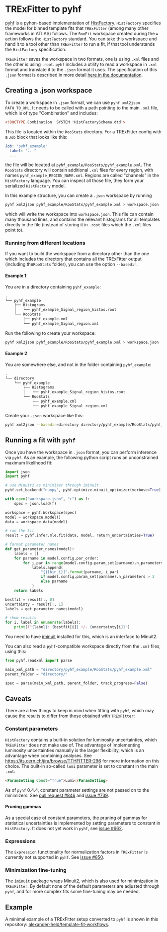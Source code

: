 # TRExFitter to pyhf

[pyhf](https://scikit-hep.org/pyhf/) is a pyhon-based implementation of [HistFactory](https://cds.cern.ch/record/1456844/).
`HistFactory` specifies the model for binned template fits that `TRExFitter` (among many other frameworks in ATLAS) follows.
The `RooFit` workspace created during the `w` action follows the `HistFactory` standard.
You can take this workspace and hand it to a tool other than `TRExFitter` to run a fit, if that tool understands the `HistFactory` specification.

`TRExFitter` saves the workspace in two formats, one is using `.xml` files and the other is using `.root`.
`pyhf` includes a utility to read a workspace in `.xml` format and translate it to the `.json` format it uses.
The specification of this `.json` format is described in more detail [here in the documentation](https://scikit-hep.org/pyhf/likelihood.html).

## Creating a .json workspace

To create a workspace in `.json` format, we can use `pyhf xml2json PATH_TO_XML`.
It needs to be called with a path pointing to the main `.xml` file, which is of type "Combination" and includes:

```html
<!DOCTYPE Combination  SYSTEM 'HistFactorySchema.dtd'>
```

This file is located within the `RooStats` directory.
For a TRExFitter config with a `Job` block that looks like this:

```yaml
Job: "pyhf_example"
  Label: "..."
  ...
```

the file will be located at `pyhf_example/RooStats/pyhf_example.xml`.
The `RooStats` directory will contain additional `.xml` files for every region, with names `pyhf_example_REGION_NAME.xml`.
Regions are called "channels" in the `HistFactory` language.
You can inspect all those file, they form your serialized `HistFactory` model.

In this example structure, you can create a `.json` workspace by running

```bash
pyhf xml2json pyhf_example/RooStats/pyhf_example.xml > workspace.json
```

which will write the workspace into `workspace.json`.
This file can contain many thousand lines, and contains the relevant histograms for all templates directly in the file (instead of storing it in `.root` files which the `.xml` files point to).

### Running from different locations

If you want to build the workspace from a directory other than the one which includes the directory that contains all the TRExFitter output (including the`RooStats` folder), you can use the option `--basedir`.

#### Example 1

You are in a directory containing `pyhf_example`:

```bash
.
└── pyhf_example
    ├── Histograms
    │   └── pyhf_example_Signal_region_histos.root
    └── RooStats
        ├── pyhf_example.xml
        └── pyhf_example_Signal_region.xml
```

Run the following to create your workspace:

```bash
pyhf xml2json pyhf_example/RooStats/pyhf_example.xml > workspace.json
```

#### Example 2

You are somewhere else, and not in the folder containing `pyhf_example`:

```bash
.
└── directory
    └── pyhf_example
        ├── Histograms
        │   └── pyhf_example_Signal_region_histos.root
        └── RooStats
            ├── pyhf_example.xml
            └── pyhf_example_Signal_region.xml
```

Create your `.json` workspace like this:

```bash
pyhf xml2json --basedir=directory directory/pyhf_example/RooStats/pyhf_example.xml > workspace.json
```

## Running a fit with `pyhf`

Once you have the workspace in `.json` format, you can perform inference via `pyhf`.
As an example, the following python script runs an unconstrained maximum likelihood fit:

```python
import json
import pyhf

# use Minuit2 as minimizer through iminuit
pyhf.set_backend("numpy", pyhf.optimize.minuit_optimizer(verbose=True))

with open("workspace.json", "r") as f:
    spec = json.load(f)

workspace = pyhf.Workspace(spec)
model = workspace.model()
data = workspace.data(model)

# run the fit
result = pyhf.infer.mle.fit(data, model, return_uncertainties=True)

# format parameter names
def get_parameter_names(model):
    labels = []
    for parname in model.config.par_order:
        for i_par in range(model.config.param_set(parname).n_parameters):
            labels.append(
                "{}[bin_{}]".format(parname, i_par)
                if model.config.param_set(parname).n_parameters > 1
                else parname
            )
    return labels

bestfit = result[:, 0]
uncertainty = result[:, 1]
labels = get_parameter_names(model)

# show results
for i, label in enumerate(labels):
    print(f"{label}: {bestfit[i]} +/- {uncertainty[i]}")
```

You need to have [iminuit](https://iminuit.readthedocs.io/) installed for this, which is an interface to Minuit2.

You can also read a `pyhf`-compatible workspace directly from the `.xml` files, using this:

```python
from pyhf.readxml import parse

main_xml_path = "directory/pyhf_example/RooStats/pyhf_example.xml"
parent_folder = "directory/"

spec = parse(main_xml_path, parent_folder, track_progress=False)
```

## Caveats

There are a few things to keep in mind when fitting with `pyhf`, which may cause the results to differ from those obtained with `TRExFitter`:

### Constant parameters

`HistFactory` contains a built-in solution for luminosity uncertainties, which `TRExFitter` does not make use of.
The advantage of implementing luminosity uncertainties manually is the larger flexibility, which is an advantage when combining analyses.
See https://its.cern.ch/jira/browse/TTHFITTER-296 for more information on this choice.
The built-in so-called `lumi` parameter is set to constant in the main `.xml`:

```html
<ParamSetting Const="True">Lumi</ParamSetting>
```

As of `pyhf` 0.4.4, constant parameter settings are not passed on to the minimizers.
See [pull request #846](https://github.com/scikit-hep/pyhf/pull/846) and [issue #739](https://github.com/scikit-hep/pyhf/issues/739).

#### Pruning gammas

As a special case of constant parameters, the pruning of gammas for statistical uncertainties is implemented by setting parameters to constant in `HistFactory`.
It does not yet work in `pyhf`, see [issue #662](https://github.com/scikit-hep/pyhf/issues/662).

### Expressions

The `Expression` functionality for normalization factors in `TRExFitter` is currently not supported in `pyhf`.
See [issue #850](https://github.com/scikit-hep/pyhf/issues/850).

### Minimization fine-tuning

The `iminuit` package wraps Minuit2, which is also used for minimization in `TRExFitter`.
By default none of the default parameters are adjusted through `pyhf`, and for more complex fits some fine-tuning may be needed.

## Example

A minimal example of a TRExFitter setup converted to `pyhf` is shown in this repository: [alexander-held/template-fit-workflows](https://github.com/alexander-held/template-fit-workflows).
